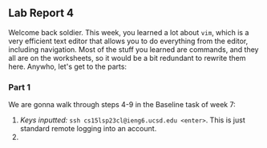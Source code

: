 ## Lab Report 4
Welcome back soldier.
This week, you learned a lot about ```vim```, which is a very efficient text editor that allows you to do everything from the editor, including navigation. Most of the stuff you learned are commands, and they all are on the worksheets, so it would be a bit redundant to rewrite them here.
Anywho, let's get to the parts:

### Part 1
We are gonna walk through steps 4-9 in the Baseline task of week 7:
1. *Keys inputted:* ```ssh cs15lsp23cl@ieng6.ucsd.edu <enter>```. This is just standard remote logging into an account.
2. 
